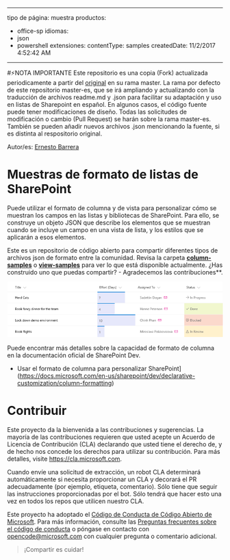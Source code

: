   ---
  tipo de página: muestra
  productos:
  - office-sp
  idiomas:
  - json
  - powershell
  extensiones:
    contentType: samples
    createdDate: 11/2/2017 4:52:42 AM
  ---
   #⚡NOTA IMPORTANTE
   Este repositorio es una copia (Fork) actualizada periodicamente a partir del [original](https://github.com/pnp/List-Formatting) en su rama master. 
   La rama por defecto de este repositorio master-es, que se irá ampliando y actualizando con la traducción de archivos readme.md y .json para facilitar su adaptación y uso en listas de Sharepoint en español. 
   En algunos casos, el código fuente puede tener modificaciones de diseño. Todas las solicitudes de modificación o cambio (Pull Request) se harán sobre la rama master-es.
   También se pueden añadir nuevos archivos .json mencionando la fuente, si es distinta al respositorio original.
   
   Autor/es: 
   [Ernesto Barrera](https://github.com/ernestobarrera)

  
  # Muestras de formato de listas de SharePoint

  Puede utilizar el formato de columna y de vista para personalizar cómo se muestran los campos en las listas y bibliotecas de SharePoint. Para ello, se construye un objeto JSON que describe los elementos que se muestran cuando se incluye un campo en una vista de lista, y los estilos que se aplicarán a esos elementos.

  Este es un repositorio de código abierto para compartir diferentes tipos de archivos json de formato entre la comunidad. Revisa la carpeta [**column-samples**](./column-samples) o [**view-samples**](./view-samples) para ver lo que está disponible actualmente. ¿Has construido uno que puedas compartir? - Agradecemos las contribuciones**.

  ![](https://github.com/SharePoint/sp-dev-docs/raw/master/docs/images/sp-columnformatting-all.png)

  Puede encontrar más detalles sobre la capacidad de formato de columna en la documentación oficial de SharePoint Dev. 

  - Usar el formato de columna para personalizar SharePoint](https://docs.microsoft.com/en-us/sharepoint/dev/declarative-customization/column-formatting)


  # Contribuir

  Este proyecto da la bienvenida a las contribuciones y sugerencias.  La mayoría de las contribuciones requieren que usted acepte un
  Acuerdo de Licencia de Contribución (CLA) declarando que usted tiene el derecho de, y de hecho nos concede
  los derechos para utilizar su contribución. Para más detalles, visite https://cla.microsoft.com.

  Cuando envíe una solicitud de extracción, un robot CLA determinará automáticamente si necesita proporcionar
  un CLA y decorará el PR adecuadamente (por ejemplo, etiqueta, comentario). Sólo tiene que seguir las instrucciones
  proporcionadas por el bot. Sólo tendrá que hacer esto una vez en todos los repos que utilicen nuestro CLA.

  Este proyecto ha adoptado el [Código de Conducta de Código Abierto de Microsoft](https://opensource.microsoft.com/codeofconduct/).
  Para más información, consulte las [Preguntas frecuentes sobre el código de conducta](https://opensource.microsoft.com/codeofconduct/faq/) o
  póngase en contacto con [opencode@microsoft.com](mailto:opencode@microsoft.com) con cualquier pregunta o comentario adicional.

  > ¡Compartir es cuidar!



